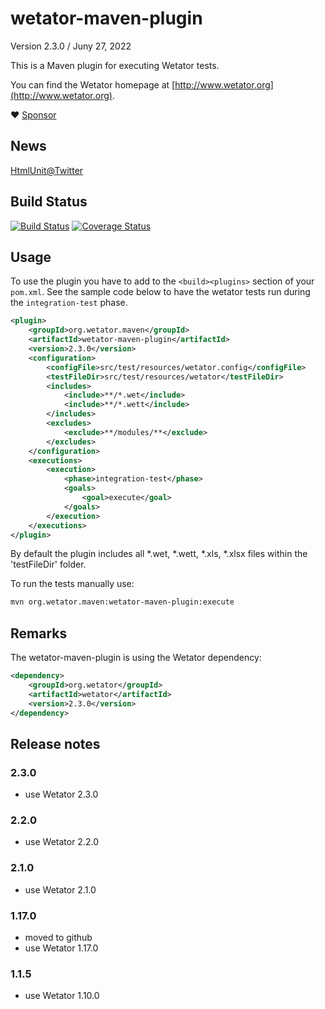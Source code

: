 # wetator-maven-plugin

Version 2.3.0 / Juny 27, 2022

This is a Maven plugin for executing Wetator tests.

You can find the Wetator homepage at [http://www.wetator.org](http://www.wetator.org).

:heart: [Sponsor](https://github.com/sponsors/rbri)

## News

[HtmlUnit@Twitter](https://twitter.com/HtmlUnit)

## Build Status
[![Build Status](https://travis-ci.org/Wetator/wetator-maven-plugin.svg?branch=master)](https://travis-ci.org/Wetator/wetator-maven-plugin) [![Coverage Status](https://coveralls.io/repos/github/Wetator/wetator-maven-plugin/badge.svg?branch=master)](https://coveralls.io/github/Wetator/wetator-maven-plugin?branch=master)


## Usage
To use the plugin you have to add to the `<build><plugins>` section of your `pom.xml`. See the sample code below to have the wetator tests run during the `integration-test` phase.

```xml
<plugin>
    <groupId>org.wetator.maven</groupId>
    <artifactId>wetator-maven-plugin</artifactId>
    <version>2.3.0</version>
    <configuration>
        <configFile>src/test/resources/wetator.config</configFile>
        <testFileDir>src/test/resources/wetator</testFileDir>
        <includes>
            <include>**/*.wet</include>
            <include>**/*.wett</include>
        </includes>
        <excludes>
            <exclude>**/modules/**</exclude>
        </excludes>
    </configuration>
    <executions>
        <execution>
            <phase>integration-test</phase>
            <goals>
                <goal>execute</goal>
            </goals>
        </execution>
    </executions>
</plugin>
```

By default the plugin includes all \*.wet, \*.wett, \*.xls, \*.xlsx files within the 'testFileDir' folder.

To run the tests manually use:

```bash
mvn org.wetator.maven:wetator-maven-plugin:execute
```

## Remarks
The wetator-maven-plugin is using the Wetator dependency:

```xml
<dependency>
    <groupId>org.wetator</groupId>
    <artifactId>wetator</artifactId>
    <version>2.3.0</version>
</dependency>
```

## Release notes
### 2.3.0
* use Wetator 2.3.0

### 2.2.0
* use Wetator 2.2.0

### 2.1.0
* use Wetator 2.1.0

### 1.17.0
* moved to github
* use Wetator 1.17.0

### 1.1.5
* use Wetator 1.10.0
